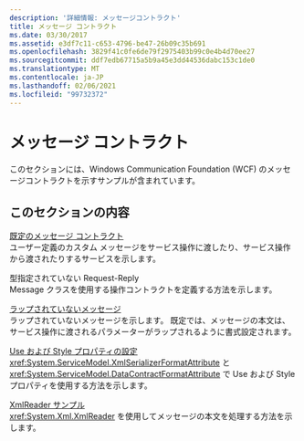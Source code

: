 ```yaml
---
description: '詳細情報: メッセージコントラクト'
title: メッセージ コントラクト
ms.date: 03/30/2017
ms.assetid: e3df7c11-c653-4796-be47-26b09c35b691
ms.openlocfilehash: 3829f41c0fe6de79f2975403b99c0e4b4d70ee27
ms.sourcegitcommit: ddf7edb67715a5b9a45e3dd44536dabc153c1de0
ms.translationtype: MT
ms.contentlocale: ja-JP
ms.lasthandoff: 02/06/2021
ms.locfileid: "99732372"
---
```

# <a name="message-contracts"></a>メッセージ コントラクト

このセクションには、Windows Communication Foundation (WCF) のメッセージコントラクトを示すサンプルが含まれています。  
  
## <a name="in-this-section"></a>このセクションの内容  

 [既定のメッセージ コントラクト](default-message-contract.md)  
 ユーザー定義のカスタム メッセージをサービス操作に渡したり、サービス操作から渡されたりするサービスを示します。  
  
 型指定されていない Request-Reply  
 Message クラスを使用する操作コントラクトを定義する方法を示します。  
  
 [ラップされていないメッセージ](unwrapped-messages.md)  
 ラップされていないメッセージを示します。 既定では、メッセージの本文は、サービス操作に渡されるパラメーターがラップされるように書式設定されます。  
  
 [Use および Style プロパティの設定](setting-the-use-and-style-properties.md)  
 <xref:System.ServiceModel.XmlSerializerFormatAttribute> と <xref:System.ServiceModel.DataContractFormatAttribute> で Use および Style プロパティを使用する方法を示します。  
  
 [XmlReader サンプル](xmlreader-sample.md)  
 <xref:System.Xml.XmlReader> を使用してメッセージの本文を処理する方法を示します。
